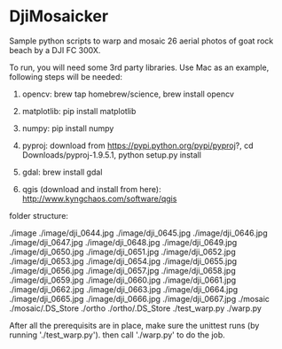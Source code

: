 # DjiMosaicker
Sample python scripts to warp and mosaic 26 aerial photos of goat rock beach by a DJI FC 300X.

To run, you will need some 3rd party libraries. Use Mac as an example, following steps will be needed:

  1. opencv:
      brew tap homebrew/science, 
      brew install opencv 
  
  2. matplotlib:
      pip install matplotlib
  
  3. numpy:
      pip install numpy
  
  4. pyproj:
      download from https://pypi.python.org/pypi/pyproj?, 
      cd Downloads/pyproj-1.9.5.1, 
      python setup.py install
  
  5. gdal:
      brew install gdal
  
  6. qgis (download and install from here):
      http://www.kyngchaos.com/software/qgis

folder structure:

./image
./image/dji_0644.jpg
./image/dji_0645.jpg
./image/dji_0646.jpg
./image/dji_0647.jpg
./image/dji_0648.jpg
./image/dji_0649.jpg
./image/dji_0650.jpg
./image/dji_0651.jpg
./image/dji_0652.jpg
./image/dji_0653.jpg
./image/dji_0654.jpg
./image/dji_0655.jpg
./image/dji_0656.jpg
./image/dji_0657.jpg
./image/dji_0658.jpg
./image/dji_0659.jpg
./image/dji_0660.jpg
./image/dji_0661.jpg
./image/dji_0662.jpg
./image/dji_0663.jpg
./image/dji_0664.jpg
./image/dji_0665.jpg
./image/dji_0666.jpg
./image/dji_0667.jpg
./mosaic
./mosaic/.DS_Store
./ortho
./ortho/.DS_Store
./test_warp.py
./warp.py

After all the prerequisits are in place, make sure the unittest runs (by running './test_warp.py'). then call './warp.py' to do the job.

  
